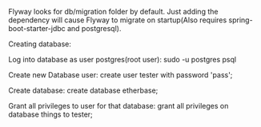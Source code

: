 Flyway looks for db/migration folder by default.
Just adding the dependency will cause Flyway to migrate on startup(Also requires spring-boot-starter-jdbc and postgresql).

Creating database:

Log into database as user postgres(root user):
sudo -u postgres psql

Create new Database user:
create user tester with password 'pass';

Create database:
create database etherbase;

Grant all privileges to user for that database:
grant all privileges on database things to tester;
